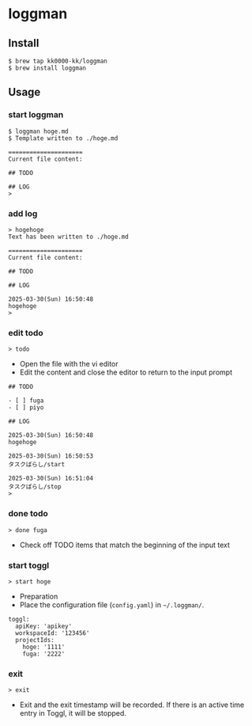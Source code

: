 # loggman

## Install

```
$ brew tap kk0000-kk/loggman
$ brew install loggman

```

## Usage

### start loggman

```
$ loggman hoge.md
$ Template written to ./hoge.md

=====================
Current file content:

## TODO

## LOG
>
```

### add log

```
> hogehoge
Text has been written to ./hoge.md

=====================
Current file content:

## TODO

## LOG

2025-03-30(Sun) 16:50:48
hogehoge
>
```

### edit todo

```
> todo
```

- Open the file with the vi editor
- Edit the content and close the editor to return to the input prompt

```
## TODO

- [ ] fuga
- [ ] piyo

## LOG

2025-03-30(Sun) 16:50:48
hogehoge

2025-03-30(Sun) 16:50:53
タスクばらし/start

2025-03-30(Sun) 16:51:04
タスクばらし/stop
>
```

### done todo

```
> done fuga
```

- Check off TODO items that match the beginning of the input text

### start toggl

```
> start hoge
```

- Preparation
- Place the configuration file (`config.yaml`) in `~/.loggman/`.

```
toggl:
  apiKey: 'apikey'
  workspaceId: '123456'
  projectIds:
    hoge: '1111'
    fuga: '2222'
```

### exit

```
> exit
```

- Exit and the exit timestamp will be recorded. If there is an active time entry in Toggl, it will be stopped.

